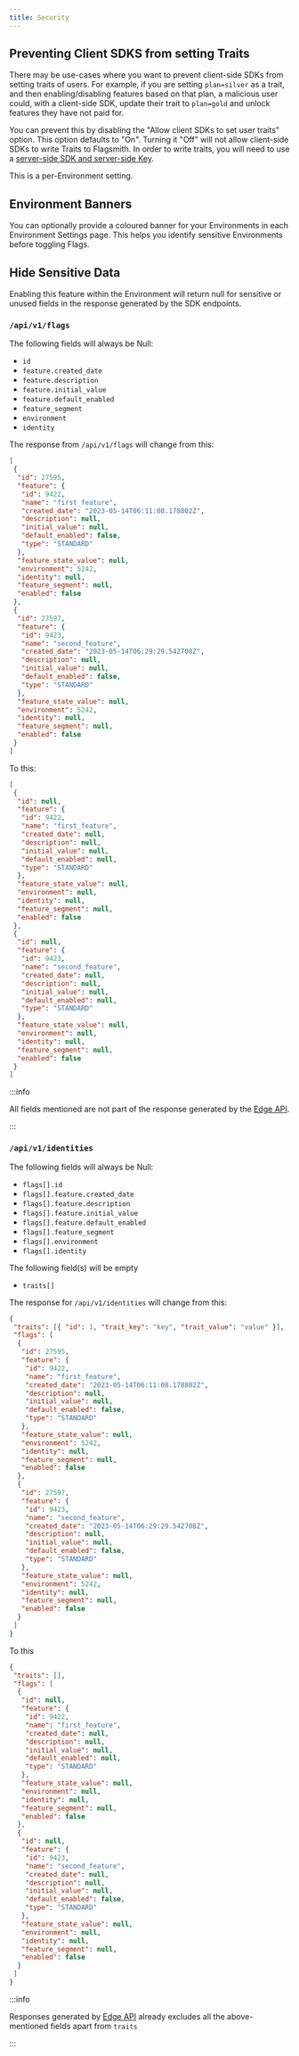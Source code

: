 ```yaml
---
title: Security
---
```


## Preventing Client SDKS from setting Traits

There may be use-cases where you want to prevent client-side SDKs from setting traits of users. For example, if you are
setting `plan=silver` as a trait, and then enabling/disabling features based on that plan, a malicious user could, with
a client-side SDK, update their trait to `plan=gold` and unlock features they have not paid for.

You can prevent this by disabling the "Allow client SDKs to set user traits" option. This option defaults to "On".
Turning it "Off" will not allow client-side SDKs to write Traits to Flagsmith. In order to write traits, you will need
to use a [server-side SDK and server-side Key](../clients/overview.md).

This is a per-Environment setting.

## Environment Banners

You can optionally provide a coloured banner for your Environments in each Environment Settings page. This helps you
identify sensitive Environments before toggling Flags.

## Hide Sensitive Data

Enabling this feature within the Environment will return null for sensitive or unused fields in the response generated
by the SDK endpoints.

### `/api/v1/flags`

The following fields will always be Null:

- `id`
- `feature.created_date`
- `feature.description`
- `feature.initial_value`
- `feature.default_enabled`
- `feature_segment`
- `environment`
- `identity`

The response from `/api/v1/flags` will change from this:

```json
[
 {
  "id": 27595,
  "feature": {
   "id": 9422,
   "name": "first_feature",
   "created_date": "2023-05-14T06:11:08.178802Z",
   "description": null,
   "initial_value": null,
   "default_enabled": false,
   "type": "STANDARD"
  },
  "feature_state_value": null,
  "environment": 5242,
  "identity": null,
  "feature_segment": null,
  "enabled": false
 },
 {
  "id": 27597,
  "feature": {
   "id": 9423,
   "name": "second_feature",
   "created_date": "2023-05-14T06:29:29.542708Z",
   "description": null,
   "initial_value": null,
   "default_enabled": false,
   "type": "STANDARD"
  },
  "feature_state_value": null,
  "environment": 5242,
  "identity": null,
  "feature_segment": null,
  "enabled": false
 }
]
```

To this:

```json
[
 {
  "id": null,
  "feature": {
   "id": 9422,
   "name": "first_feature",
   "created_date": null,
   "description": null,
   "initial_value": null,
   "default_enabled": null,
   "type": "STANDARD"
  },
  "feature_state_value": null,
  "environment": null,
  "identity": null,
  "feature_segment": null,
  "enabled": false
 },
 {
  "id": null,
  "feature": {
   "id": 9423,
   "name": "second_feature",
   "created_date": null,
   "description": null,
   "initial_value": null,
   "default_enabled": null,
   "type": "STANDARD"
  },
  "feature_state_value": null,
  "environment": null,
  "identity": null,
  "feature_segment": null,
  "enabled": false
 }
]
```

:::info

All fields mentioned are not part of the response generated by the [Edge API](/advanced-use/edge-api.md).

:::

### `/api/v1/identities`

The following fields will always be Null:

- `flags[].id`
- `flags[].feature.created_date`
- `flags[].feature.description`
- `flags[].feature.initial_value`
- `flags[].feature.default_enabled`
- `flags[].feature_segment`
- `flags[].environment`
- `flags[].identity`

The following field(s) will be empty

- `traits[]`

The response for `/api/v1/identities` will change from this:

```json
{
 "traits": [{ "id": 1, "trait_key": "key", "trait_value": "value" }],
 "flags": [
  {
   "id": 27595,
   "feature": {
    "id": 9422,
    "name": "first_feature",
    "created_date": "2023-05-14T06:11:08.178802Z",
    "description": null,
    "initial_value": null,
    "default_enabled": false,
    "type": "STANDARD"
   },
   "feature_state_value": null,
   "environment": 5242,
   "identity": null,
   "feature_segment": null,
   "enabled": false
  },
  {
   "id": 27597,
   "feature": {
    "id": 9423,
    "name": "second_feature",
    "created_date": "2023-05-14T06:29:29.542708Z",
    "description": null,
    "initial_value": null,
    "default_enabled": false,
    "type": "STANDARD"
   },
   "feature_state_value": null,
   "environment": 5242,
   "identity": null,
   "feature_segment": null,
   "enabled": false
  }
 ]
}
```

To this

```json
{
 "traits": [],
 "flags": [
  {
   "id": null,
   "feature": {
    "id": 9422,
    "name": "first_feature",
    "created_date": null,
    "description": null,
    "initial_value": null,
    "default_enabled": null,
    "type": "STANDARD"
   },
   "feature_state_value": null,
   "environment": null,
   "identity": null,
   "feature_segment": null,
   "enabled": false
  },
  {
   "id": null,
   "feature": {
    "id": 9423,
    "name": "second_feature",
    "created_date": null,
    "description": null,
    "initial_value": null,
    "default_enabled": false,
    "type": "STANDARD"
   },
   "feature_state_value": null,
   "environment": null,
   "identity": null,
   "feature_segment": null,
   "enabled": false
  }
 ]
}
```

:::info

Responses generated by [Edge API](/advanced-use/edge-api.md) already excludes all the above-mentioned fields apart from
`traits`

:::
